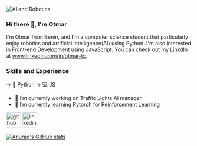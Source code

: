 ![AI and Robotics](https://arturssmirnovs.github.io/github-profile-readme-generator/images/banner.png)

### Hi there 👋, I'm Otmar

I'm Otmar from Benin, and I'm a computer science student that particularly enjoy robotics and artificial intelligence(AI) using Python. I'm also interested in Front-end Development using JavaScript. You can check out my LinkdIn at www.linkedin.com/in/otmar-tc.

### Skills and Experience
-> 🐍 Python 
-> 💻 JS 

- 🔭 I’m currently working on Traffic Lights AI manager 
- 🌱 I’m currently learning Pytorch for Reinforcement Learning 


[<img src='https://cdn.jsdelivr.net/npm/simple-icons@3.0.1/icons/github.svg' alt='github' height='40'>](https://github.com/otmar-rb)  [<img src='https://cdn.jsdelivr.net/npm/simple-icons@3.0.1/icons/linkedin.svg' alt='linkedin' height='40'>](https://www.linkedin.com/in/otmar-tc/)  

[![Anurag's GitHub stats](https://github-readme-stats.vercel.app/api?username=otmar-rb)](https://github.com/anuraghazra/github-readme-stats)

